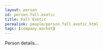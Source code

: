 ```yaml
---
layout: person
id: person.fall.exotic
title: Fall Exotic
permalink: people/person.fall.exotic.html
tags: [company.market]
---
```


Person details...